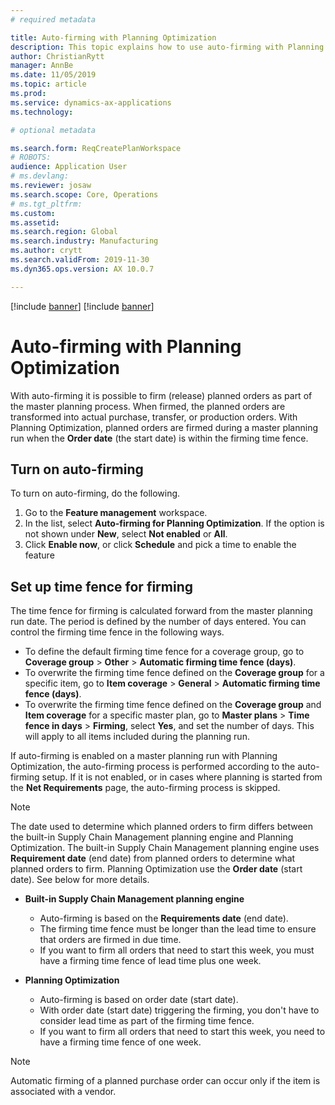 ```yaml
---
# required metadata

title: Auto-firming with Planning Optimization
description: This topic explains how to use auto-firming with Planning Optimization.
author: ChristianRytt
manager: AnnBe
ms.date: 11/05/2019
ms.topic: article
ms.prod: 
ms.service: dynamics-ax-applications
ms.technology: 

# optional metadata

ms.search.form: ReqCreatePlanWorkspace
# ROBOTS: 
audience: Application User
# ms.devlang: 
ms.reviewer: josaw
ms.search.scope: Core, Operations
# ms.tgt_pltfrm: 
ms.custom: 
ms.assetid: 
ms.search.region: Global
ms.search.industry: Manufacturing
ms.author: crytt
ms.search.validFrom: 2019-11-30
ms.dyn365.ops.version: AX 10.0.7

---
```


[!include [banner](../../includes/preview-banner.md)]
[!include [banner](../../includes/banner.md)]

# Auto-firming with Planning Optimization

With auto-firming it is possible to firm (release) planned orders as part of the master planning process. When firmed, the planned orders are transformed into actual purchase, transfer, or production orders. With Planning Optimization, planned orders are firmed during a master planning run when the **Order date** (the start date) is within the firming time fence.

## Turn on auto-firming

To turn on auto-firming, do the following.

1. Go to the **Feature management** workspace.
1. In the list, select **Auto-firming for Planning Optimization**. If the option is not shown under **New**, select **Not enabled** or **All**.
1. Click **Enable now**, or click **Schedule** and pick a time to enable the feature

## Set up time fence for firming

The time fence for firming is calculated forward from the master planning run date. The period is defined by the number of days entered. You can control the firming time fence in the following ways.

- To define the default firming time fence for a coverage group, go to **Coverage group** > **Other** > **Automatic firming time fence (days)**.
- To overwrite the firming time fence defined on the **Coverage group** for a specific item, go to **Item coverage** > **General** > **Automatic firming time fence (days)**.
- To overwrite the firming time fence defined on the **Coverage group** and **Item coverage** for a specific master plan, go to **Master plans** > **Time fence in days** > **Firming**, select **Yes**, and set the number of days. This will apply to all items included during the planning run.

If auto-firming is enabled on a master planning run with Planning Optimization, the auto-firming process is performed according to the auto-firming setup. If it is not enabled, or in cases where planning is started from the **Net Requirements** page, the auto-firming process is skipped.

> [!NOTE]
> The date used to determine which planned orders to firm differs between the built-in Supply Chain Management planning engine and Planning Optimization. The built-in Supply Chain Management planning engine uses **Requirement date** (end date) from planned orders to determine what planned orders to firm. Planning Optimization use the **Order date** (start date). See below for more details.

   - **Built-in Supply Chain Management planning engine**

      - Auto-firming is based on the **Requirements date** (end date).
      - The firming time fence must be longer than the lead time to ensure that orders are firmed in due time.
      - If you want to firm all orders that need to start this week, you must have a firming time fence of lead time plus one week.

   - **Planning Optimization**

      - Auto-firming is based on order date (start date).
      - With order date (start date) triggering the firming, you don't have to consider lead time as part of the firming time fence.
      - If you want to firm all orders that need to start this week, you need to have a firming time fence of one week.

> [!NOTE]
> Automatic firming of a planned purchase order can occur only if the item is associated with a vendor.
